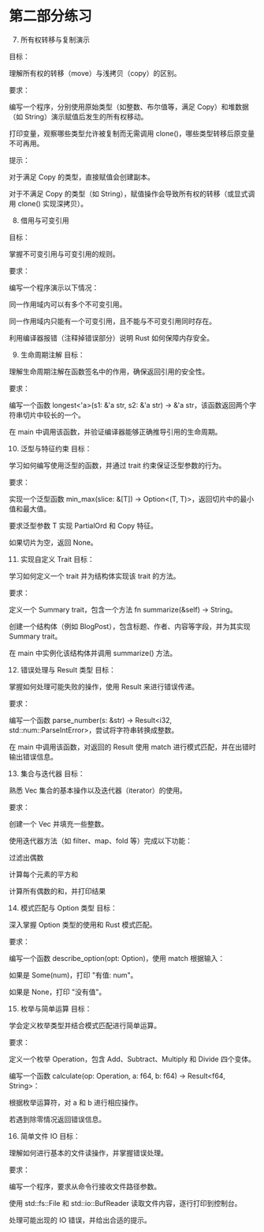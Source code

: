 # 第二部分练习

7. 所有权转移与复制演示

目标：

理解所有权的转移（move）与浅拷贝（copy）的区别。

要求：

编写一个程序，分别使用原始类型（如整数、布尔值等，满足 Copy）和堆数据（如 String）演示赋值后发生的所有权移动。

打印变量，观察哪些类型允许被复制而无需调用 clone()，哪些类型转移后原变量不可再用。

提示：

对于满足 Copy 的类型，直接赋值会创建副本。

对于不满足 Copy 的类型（如 String），赋值操作会导致所有权的转移（或显式调用 clone() 实现深拷贝）。

8. 借用与可变引用

目标：

掌握不可变引用与可变引用的规则。

要求：

编写一个程序演示以下情况：

同一作用域内可以有多个不可变引用。

同一作用域内只能有一个可变引用，且不能与不可变引用同时存在。

利用编译器报错（注释掉错误部分）说明 Rust 如何保障内存安全。

9. 生命周期注解
目标：

理解生命周期注解在函数签名中的作用，确保返回引用的安全性。

要求：

编写一个函数 longest<'a>(s1: &'a str, s2: &'a str) -> &'a str，该函数返回两个字符串切片中较长的一个。

在 main 中调用该函数，并验证编译器能够正确推导引用的生命周期。

10. 泛型与特征约束
目标：

学习如何编写使用泛型的函数，并通过 trait 约束保证泛型参数的行为。

要求：

实现一个泛型函数 min_max<T>(slice: &[T]) -> Option<(T, T)>，返回切片中的最小值和最大值。

要求泛型参数 T 实现 PartialOrd 和 Copy 特征。

如果切片为空，返回 None。

11. 实现自定义 Trait
目标：

学习如何定义一个 trait 并为结构体实现该 trait 的方法。

要求：

定义一个 Summary trait，包含一个方法 fn summarize(&self) -> String。

创建一个结构体（例如 BlogPost），包含标题、作者、内容等字段，并为其实现 Summary trait。

在 main 中实例化该结构体并调用 summarize() 方法。

12. 错误处理与 Result 类型
目标：

掌握如何处理可能失败的操作，使用 Result 来进行错误传递。

要求：

编写一个函数 parse_number(s: &str) -> Result<i32, std::num::ParseIntError>，尝试将字符串转换成整数。

在 main 中调用该函数，对返回的 Result 使用 match 进行模式匹配，并在出错时输出错误信息。

13. 集合与迭代器
目标：

熟悉 Vec 集合的基本操作以及迭代器（iterator）的使用。

要求：

创建一个 Vec<i32> 并填充一些整数。

使用迭代器方法（如 filter、map、fold 等）完成以下功能：

过滤出偶数

计算每个元素的平方和

计算所有偶数的和，并打印结果

14. 模式匹配与 Option 类型
目标：

深入掌握 Option<T> 类型的使用和 Rust 模式匹配。

要求：

编写一个函数 describe_option(opt: Option<i32>)，使用 match 根据输入：

如果是 Some(num)，打印 "有值: num"。

如果是 None，打印 "没有值"。

15. 枚举与简单运算
目标：

学会定义枚举类型并结合模式匹配进行简单运算。

要求：

定义一个枚举 Operation，包含 Add、Subtract、Multiply 和 Divide 四个变体。

编写一个函数 calculate(op: Operation, a: f64, b: f64) -> Result<f64, String>：

根据枚举运算符，对 a 和 b 进行相应操作。

若遇到除零情况返回错误信息。

16. 简单文件 IO
目标：

理解如何进行基本的文件读操作，并掌握错误处理。

要求：

编写一个程序，要求从命令行接收文件路径参数。

使用 std::fs::File 和 std::io::BufReader 读取文件内容，逐行打印到控制台。

处理可能出现的 IO 错误，并给出合适的提示。
